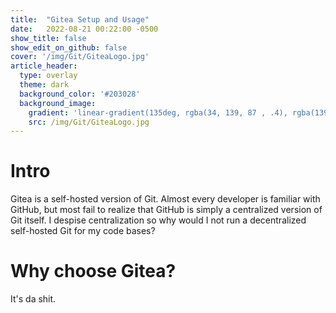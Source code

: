 ```yaml
---
title:  "Gitea Setup and Usage"
date:   2022-08-21 00:22:00 -0500
show_title: false
show_edit_on_github: false
cover: '/img/Git/GiteaLogo.jpg'
article_header:
  type: overlay
  theme: dark
  background_color: '#203028'
  background_image:
    gradient: 'linear-gradient(135deg, rgba(34, 139, 87 , .4), rgba(139, 34, 139, .4))'
    src: /img/Git/GiteaLogo.jpg
---
```


# Intro
Gitea is a self-hosted version of Git. Almost every developer is familiar with GitHub, but most fail to realize that GitHub is simply a centralized version of Git itself. I despise centralization so why would I not run a decentralized self-hosted Git for my code bases?

# Why choose Gitea?
 It's da shit.